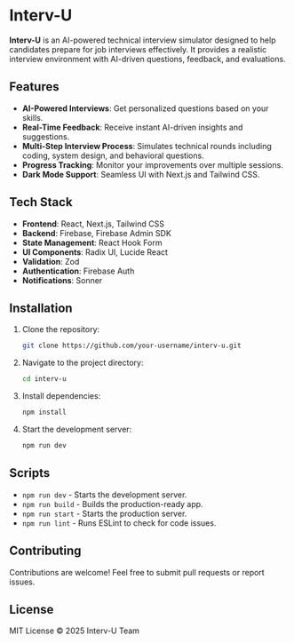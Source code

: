 # Interv-U

**Interv-U** is an AI-powered technical interview simulator designed to help candidates prepare for job interviews effectively. It provides a realistic interview environment with AI-driven questions, feedback, and evaluations.

## Features

- **AI-Powered Interviews**: Get personalized questions based on your skills.
- **Real-Time Feedback**: Receive instant AI-driven insights and suggestions.
- **Multi-Step Interview Process**: Simulates technical rounds including coding, system design, and behavioral questions.
- **Progress Tracking**: Monitor your improvements over multiple sessions.
- **Dark Mode Support**: Seamless UI with Next.js and Tailwind CSS.

## Tech Stack

- **Frontend**: React, Next.js, Tailwind CSS
- **Backend**: Firebase, Firebase Admin SDK
- **State Management**: React Hook Form
- **UI Components**: Radix UI, Lucide React
- **Validation**: Zod
- **Authentication**: Firebase Auth
- **Notifications**: Sonner

## Installation

1. Clone the repository:
   ```sh
   git clone https://github.com/your-username/interv-u.git
   ```
2. Navigate to the project directory:
   ```sh
   cd interv-u
   ```
3. Install dependencies:
   ```sh
   npm install
   ```
4. Start the development server:
   ```sh
   npm run dev
   ```

## Scripts

- `npm run dev` - Starts the development server.
- `npm run build` - Builds the production-ready app.
- `npm run start` - Starts the production server.
- `npm run lint` - Runs ESLint to check for code issues.

## Contributing

Contributions are welcome! Feel free to submit pull requests or report issues.

## License

MIT License © 2025 Interv-U Team
